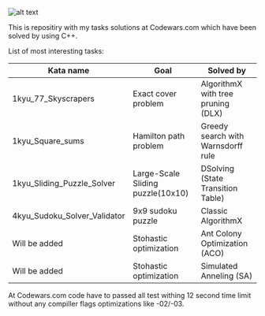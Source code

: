 
![alt text](https://www.codewars.com/users/harjke/badges/large)

This is repositiry with my tasks solutions at Codewars.com which have been solved by using C++.

List of most interesting tasks:

| Kata name                            | Goal                               | Solved by                          |
| ------------------------------------ | -------------------------------    | ---------------------------------- |
| 1kyu_77_Skyscrapers                  | Exact cover problem                | AlgorithmX with tree pruning (DLX) |
| 1kyu_Square_sums                     | Hamilton path problem              | Greedy search with Warnsdorff rule |
| 1kyu_Sliding_Puzzle_Solver           | Large-Scale Sliding puzzle(10x10)  | DSolving (State Transition Table)  |
| 4kyu_Sudoku_Solver_Validator         | 9x9 sudoku puzzle                  | Classic AlgorithmX                 |
| Will be added                        | Stohastic optimization             | Ant Colony Optimization (ACO)      |
| Will be added                        | Stohastic optimization             | Simulated Anneling (SA)            |

At Codewars.com code have to passed all test withing 12 second time limit without any compiller flags optimizations like -02/-03.
